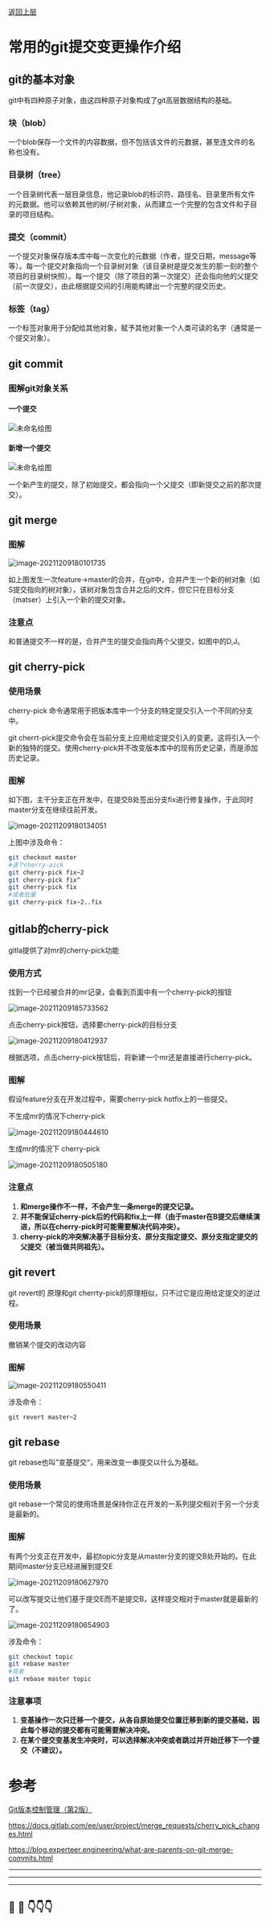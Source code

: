 [返回上层](index)
# 常用的git提交变更操作介绍

## git的基本对象

git中有四种原子对象，由这四种原子对象构成了git高层数据结构的基础。

### 块（blob）

一个blob保存一个文件的内容数据，但不包括该文件的元数据，甚至连文件的名称也没有。

### 目录树（tree）

一个目录树代表一层目录信息，他记录blob的标识符、路径名、目录里所有文件的元数据。他可以依赖其他的树/子树对象，从而建立一个完整的包含文件和子目录的项目结构。

### 提交（commit）

一个提交对象保存版本库中每一次变化的元数据（作者，提交日期，message等等）。每一个提交对象指向一个目录树对象（该目录树是提交发生的那一刻的整个项目的目录树快照）。每一个提交（除了项目的第一次提交）还会指向他的父提交（前一次提交），由此根据提交间的引用能构建出一个完整的提交历史。

### 标签（tag）

一个标签对象用于分配给其他对象，赋予其他对象一个人类可读的名字（通常是一个提交对象）。

## git commit

### 图解git对象关系

#### 一个提交

![未命名绘图](http://dxsn-1300740068.cos.ap-nanjing.myqcloud.com/2021-12-10-080122.jpg)

#### 新增一个提交

![未命名绘图](http://dxsn-1300740068.cos.ap-nanjing.myqcloud.com/2021-12-10-080130.jpg)

一个新产生的提交，除了初始提交，都会指向一个父提交（即新提交之前的那次提交）。

## git merge

### 图解

![image-20211209180101735](http://dxsn-1300740068.cos.ap-nanjing.myqcloud.com/2021-12-10-080138.jpg)

如上图发生一次feature→master的合并，在git中，合并产生一个新的树对象（如S提交指向的树对象），该树对象包含合并之后的文件，但它只在目标分支（matser）上引入一个新的提交对象。

### 注意点

和普通提交不一样的是，合并产生的提交会指向两个父提交，如图中的D,J。

## git cherry-pick

### 使用场景

cherry-pick 命令通常用于把版本库中一个分支的特定提交引入一个不同的分支中。

git cherrt-pick提交命令会在当前分支上应用给定提交引入的变更。这将引入一个新的独特的提交。使用cherry-pick并不改变版本库中的现有历史记录，而是添加历史记录。

### 图解

如下图，主干分支正在开发中，在提交B处签出分支fix进行修复操作，于此同时master分支在继续往前开发。

![image-20211209180134051](http://dxsn-1300740068.cos.ap-nanjing.myqcloud.com/2021-12-10-080144.jpg)

上图中涉及命令：

```bash
git checkout master
#逐个cherry-pick
git cherry-pick fix~2
git cherry-pick fix^
git cherry-pick fix
#或者批量
git cherry-pick fix~2..fix
```

## gitlab的cherry-pick

gitla提供了对mr的cherry-pick功能

### 使用方式

找到一个已经被合并的mr记录，会看到页面中有一个cherry-pick的按钮

![image-20211209185733562](http://dxsn-1300740068.cos.ap-nanjing.myqcloud.com/2021-12-10-080151.jpg)

点击cherry-pick按钮，选择要cherry-pick的目标分支

![image-20211209180412937](http://dxsn-1300740068.cos.ap-nanjing.myqcloud.com/2021-12-10-080155.jpg)

根据选项，点击cherry-pick按钮后，将新建一个mr还是直接进行cherry-pick。

### 图解

假设feature分支在开发过程中，需要cherry-pick hotfix上的一些提交。

不生成mr的情况下cherry-pick

![image-20211209180444610](http://dxsn-1300740068.cos.ap-nanjing.myqcloud.com/2021-12-10-080202.jpg)

生成mr的情况下 cherry-pick

![image-20211209180505180](http://dxsn-1300740068.cos.ap-nanjing.myqcloud.com/2021-12-10-080210.jpg)

### 注意点

1. **和merge操作不一样，不会产生一条merge的提交记录。**
2. **并不能保证cherry-pick后的代码和fix上一样（由于master在B提交后继续演进，所以在cherry-pick时可能需要解决代码冲突）。**
3. **cherry-pick的冲突解决基于目标分支、原分支指定提交、原分支指定提交的父提交（被当做共同祖先）。**

## git revert

git revert的 原理和git cherrty-pick的原理相似，只不过它是应用给定提交的逆过程。

### 使用场景

撤销某个提交的改动内容

### 图解

![image-20211209180550411](http://dxsn-1300740068.cos.ap-nanjing.myqcloud.com/2021-12-10-080218.jpg)



涉及命令：

```
git revert master~2
```

## git rebase

git rebase也叫”变基提交“，用来改变一串提交以什么为基础。

### 使用场景

git rebase一个常见的使用场景是保持你正在开发的一系列提交相对于另一个分支是最新的。

### 图解

有两个分支正在开发中，最初topic分支是从master分支的提交B处开始的。在此期间master分支已经进展到提交E

![image-20211209180627970](http://dxsn-1300740068.cos.ap-nanjing.myqcloud.com/2021-12-10-080225.jpg)



可以改写提交让他们基于提交E而不是提交B，这样提交相对于master就是最新的了。

![image-20211209180654903](http://dxsn-1300740068.cos.ap-nanjing.myqcloud.com/2021-12-10-080233.jpg)





涉及命令：

```bash
git checkout topic
git rebase master
#或者
git rebase master topic
```

### 注意事项

1. **变基操作一次只迁移一个提交，从各自原始提交位置迁移到新的提交基础，因此每个移动的提交都有可能需要解决冲突。**
2. **在某个提交变基发生冲突时，可以选择解决冲突或者跳过并开始迁移下一个提交（不建议）。**



# 参考

[Git版本控制管理（第2版）](https://www.epubit.com/bookDetails?id=N8405)

https://docs.gitlab.com/ee/user/project/merge_requests/cherry_pick_changes.html

https://blog.experteer.engineering/what-are-parents-on-git-merge-commits.html


---
---
---


## 🤔  💭 👇👇👇

<script src="https://utteranc.es/client.js"
        repo="dongxishaonian/issue-posted"
        issue-term="pathname"
        label="🙂🙃😡🥶😬🤣😄"
        theme="github-light"
        crossorigin="anonymous"
        async>
</script>


